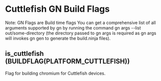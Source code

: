 # Cuttlefish GN Build Flags
Note: GN Flags are Build time flags
You can get a comprehensive list of all arguments supported by gn by running the
command gn args --list out/some-directory (the directory passed to gn args is
required as gn args will invokes gn gen to generate the build.ninja files).
## is_cuttlefish (BUILDFLAG(PLATFORM_CUTTLEFISH))
Flag for building chromium for Cuttlefish devices.

